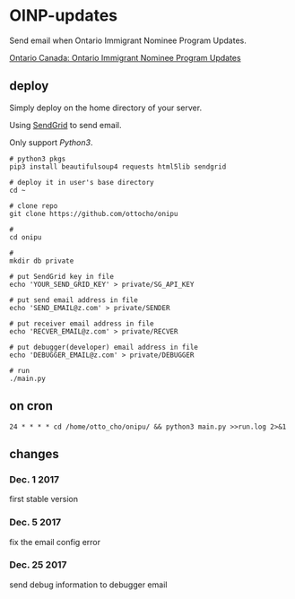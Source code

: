 # OINP-updates

Send email when Ontario Immigrant Nominee Program Updates.

[Ontario Canada: Ontario Immigrant Nominee Program Updates](http://www.ontarioimmigration.ca/en/pnp/OI_PNPNEW.html)

## deploy

Simply deploy on the home directory of your server.

Using [SendGrid](https://sendgrid.com/) to send email.

Only support *Python3*.

``` shell
# python3 pkgs
pip3 install beautifulsoup4 requests html5lib sendgrid

# deploy it in user's base directory
cd ~

# clone repo
git clone https://github.com/ottocho/onipu

#
cd onipu

#
mkdir db private

# put SendGrid key in file
echo 'YOUR_SEND_GRID_KEY' > private/SG_API_KEY

# put send email address in file
echo 'SEND_EMAIL@z.com' > private/SENDER

# put receiver email address in file
echo 'RECVER_EMAIL@z.com' > private/RECVER

# put debugger(developer) email address in file
echo 'DEBUGGER_EMAIL@z.com' > private/DEBUGGER

# run
./main.py
```

## on cron

```
24 * * * * cd /home/otto_cho/onipu/ && python3 main.py >>run.log 2>&1
```

## changes

### Dec. 1 2017

first stable version

### Dec. 5 2017

fix the email config error

### Dec. 25 2017

send debug information to debugger email
